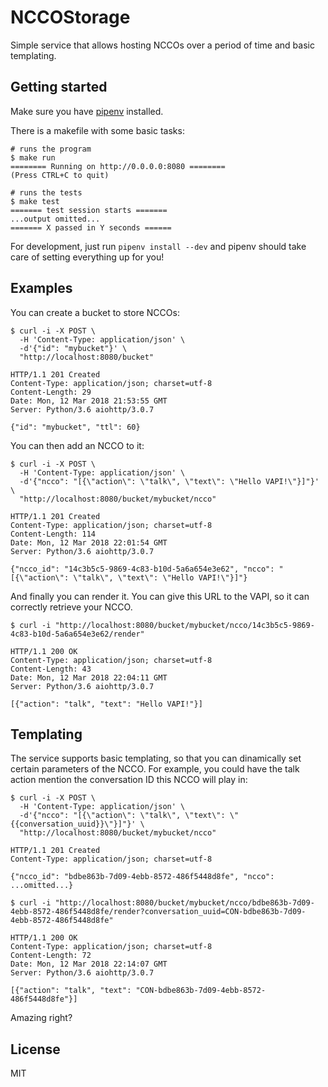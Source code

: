 # NCCOStorage

Simple service that allows hosting NCCOs over a period of time and basic templating.

## Getting started

Make sure you have [pipenv](https://docs.pipenv.org/) installed.

There is a makefile with some basic tasks:

```
# runs the program
$ make run
======== Running on http://0.0.0.0:8080 ========
(Press CTRL+C to quit)

# runs the tests
$ make test
======= test session starts =======
...output omitted...
======= X passed in Y seconds ======
```

For development, just run `pipenv install --dev` and pipenv should take care of setting everything up for you!

## Examples

You can create a bucket to store NCCOs:

```
$ curl -i -X POST \
  -H 'Content-Type: application/json' \
  -d'{"id": "mybucket"}' \
  "http://localhost:8080/bucket"

HTTP/1.1 201 Created
Content-Type: application/json; charset=utf-8
Content-Length: 29
Date: Mon, 12 Mar 2018 21:53:55 GMT
Server: Python/3.6 aiohttp/3.0.7

{"id": "mybucket", "ttl": 60}
```

You can then add an NCCO to it:

```
$ curl -i -X POST \
  -H 'Content-Type: application/json' \
  -d'{"ncco": "[{\"action\": \"talk\", \"text\": \"Hello VAPI!\"}]"}' \
  "http://localhost:8080/bucket/mybucket/ncco"

HTTP/1.1 201 Created 
Content-Type: application/json; charset=utf-8
Content-Length: 114
Date: Mon, 12 Mar 2018 22:01:54 GMT
Server: Python/3.6 aiohttp/3.0.7

{"ncco_id": "14c3b5c5-9869-4c83-b10d-5a6a654e3e62", "ncco": "[{\"action\": \"talk\", \"text\": \"Hello VAPI!\"}]"}
```

And finally you can render it. You can give this URL to the VAPI, so it can correctly retrieve your NCCO.

```
$ curl -i "http://localhost:8080/bucket/mybucket/ncco/14c3b5c5-9869-4c83-b10d-5a6a654e3e62/render"

HTTP/1.1 200 OK
Content-Type: application/json; charset=utf-8
Content-Length: 43
Date: Mon, 12 Mar 2018 22:04:11 GMT
Server: Python/3.6 aiohttp/3.0.7

[{"action": "talk", "text": "Hello VAPI!"}]
```

## Templating

The service supports basic templating, so that you can dinamically set certain parameters of the NCCO. For example, you could have the talk action mention the conversation ID this NCCO will play in:

```
$ curl -i -X POST \
  -H 'Content-Type: application/json' \
  -d'{"ncco": "[{\"action\": \"talk\", \"text\": \"{{conversation_uuid}}\"}]"}' \
  "http://localhost:8080/bucket/mybucket/ncco"

HTTP/1.1 201 Created 
Content-Type: application/json; charset=utf-8

{"ncco_id": "bdbe863b-7d09-4ebb-8572-486f5448d8fe", "ncco": ...omitted...}

$ curl -i "http://localhost:8080/bucket/mybucket/ncco/bdbe863b-7d09-4ebb-8572-486f5448d8fe/render?conversation_uuid=CON-bdbe863b-7d09-4ebb-8572-486f5448d8fe"

HTTP/1.1 200 OK
Content-Type: application/json; charset=utf-8
Content-Length: 72
Date: Mon, 12 Mar 2018 22:14:07 GMT
Server: Python/3.6 aiohttp/3.0.7

[{"action": "talk", "text": "CON-bdbe863b-7d09-4ebb-8572-486f5448d8fe"}]
```

Amazing right?

## License

MIT